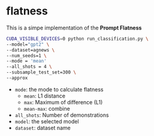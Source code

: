 # flatness
This is a simpe implementation of the **Prompt Flatness**

```bash
CUDA_VISIBLE_DEVICES=0 python run_classification.py \
--model="gpt2" \
--dataset=agnews \
--num_seeds=1 \
--mode = 'mean'
--all_shots = 4 \
--subsample_test_set=300 \
--approx
```

* `mode`: the mode to calculate flatness
  * `mean`: L1 distance
  * `max`: Maximum of difference (L1)
  * `mean-max`: combine
* `all_shots`: Number of demonstrations
* `model`: the selected model
* `dataset`: dataset name
